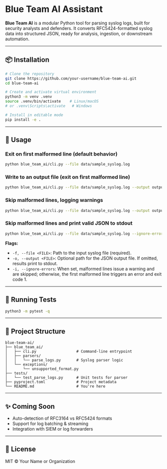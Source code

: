 # Blue Team AI Assistant

**Blue Team AI** is a modular Python tool for parsing syslog logs, built for security analysts and defenders. It converts RFC5424-formatted syslog data into structured JSON, ready for analysis, ingestion, or downstream automation.

---

## 📦 Installation

```bash
# Clone the repository
git clone https://github.com/your-username/blue-team-ai.git
cd blue-team-ai

# Create and activate virtual environment
python3 -m venv .venv
source .venv/bin/activate    # Linux/macOS
# or .venv\Scripts\activate   # Windows

# Install in editable mode
pip install -e .
```

---

## 🚀 Usage

### Exit on first malformed line (default behavior)

```bash
python blue_team_ai/cli.py --file data/sample_syslog.log
```

### Write to an output file (exit on first malformed line)

```bash
python blue_team_ai/cli.py --file data/sample_syslog.log --output output.json
```

### Skip malformed lines, logging warnings

```bash
python blue_team_ai/cli.py --file data/sample_syslog.log --output output.json --ignore-errors
```

### Skip malformed lines and print valid JSON to stdout

```bash
python blue_team_ai/cli.py --file data/sample_syslog.log --ignore-errors
```

**Flags:**

* `-f, --file <FILE>`: Path to the input syslog file (required).
* `-o, --output <FILE>`: Optional path for the JSON output file. If omitted, results print to stdout.
* `-i, --ignore-errors`: When set, malformed lines issue a warning and are skipped; otherwise, the first malformed line triggers an error and exit code 1.

---

## 🧪 Running Tests

```bash
python3 -m pytest -q
```

---

## 📁 Project Structure

```
blue-team-ai/
├── blue_team_ai/
│   ├── cli.py                  # Command-line entrypoint
│   ├── parsers/
│   │   └── parse_logs.py       # Syslog parser logic
│   └── exceptions/
│       └── unsupported_format.py
├── tests/
│   └── test_parse_logs.py      # Unit tests for parser
├── pyproject.toml              # Project metadata
└── README.md                   # You're here
```

---

## ✨ Coming Soon

* Auto-detection of RFC3164 vs RFC5424 formats
* Support for log batching & streaming
* Integration with SIEM or log forwarders

---

## 📝 License

MIT © Your Name or Organization
